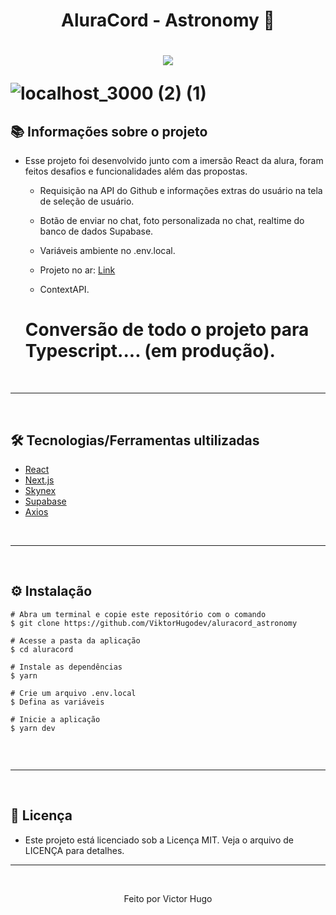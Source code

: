 <h1 align="center">AluraCord - Astronomy 🚀<h1>


<p align="center">
  <img src="https://user-images.githubusercontent.com/85125378/152149971-08b4f710-7c06-4abd-a390-6696514793e5.png"/>

![localhost_3000 (2) (1)](https://user-images.githubusercontent.com/85125378/152151168-2ebe5f35-9637-41fa-b765-b6c9a0b7ab8f.gif)




## 📚 Informações sobre o projeto
      

* Esse projeto foi desenvolvido junto com a imersão React da alura, foram feitos desafios e funcionalidades além das propostas.
  
  * Requisição na API do Github e informações extras do usuário na tela de seleção de usuário.

  * Botão de enviar no chat, foto personalizada no chat, realtime do banco de dados Supabase.

  * Variáveis ambiente no .env.local.
  
  * Projeto no ar: [Link](http://aluracord-astronomy-two.vercel.app/)
  
  * ContextAPI.
  
  # Conversão de todo o projeto para Typescript.... (em produção).
      
      
      
&nbsp;
___
&nbsp;


## 🛠️ Tecnologias/Ferramentas ultilizadas

* [React](https://pt-br.reactjs.org/E)
* [Next.js](https://nextjs.org/)
* [Skynex](https://skynexui.dev)
* [Supabase](https://supabase.com/)
* [Axios](https://skynexui.dev)

&nbsp;
___
&nbsp;

## ⚙️ Instalação
```
# Abra um terminal e copie este repositório com o comando
$ git clone https://github.com/ViktorHugodev/aluracord_astronomy
```

```
# Acesse a pasta da aplicação
$ cd aluracord

# Instale as dependências
$ yarn
  
# Crie um arquivo .env.local
$ Defina as variáveis

# Inicie a aplicação
$ yarn dev


```

&nbsp;
___
&nbsp;


## 📝 Licença
- Este projeto está licenciado sob a Licença MIT. Veja o arquivo de LICENÇA para detalhes.
&nbsp;
___
&nbsp;

<p align="center">Feito por Victor Hugo<p>
